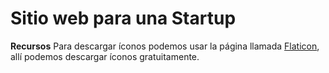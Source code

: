# Sitio web para una Startup

**Recursos** Para descargar íconos podemos usar la página llamada [Flaticon](https://www.flaticon.com/), allí podemos descargar íconos gratuitamente.